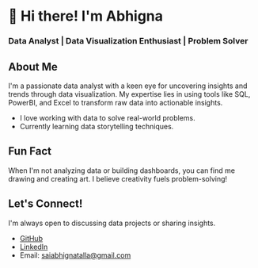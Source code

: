 # 👋 Hi there! I'm Abhigna
### Data Analyst | Data Visualization Enthusiast | Problem Solver  

## About Me  
I'm a passionate data analyst with a keen eye for uncovering insights and trends through data visualization. My expertise lies in using tools like SQL, PowerBI, and Excel to transform raw data into actionable insights.  
- I love working with data to solve real-world problems.  
- Currently learning data storytelling techniques.

## Fun Fact  
When I'm not analyzing data or building dashboards, you can find me drawing and creating art. I believe creativity fuels problem-solving!  

## Let's Connect!  
I'm always open to discussing data projects or sharing insights.  
- [GitHub](https://github.com/SaiAbhignaTalla)
- [LinkedIn](https://www.linkedin.com/in/sai-abhigna-talla-65701a293/)
- Email: saiabhignatalla@gmail.com 

<!--
**SaiAbhignaTalla/SaiAbhignaTalla** is a ✨ _special_ ✨ repository because its `README.md` (this file) appears on your GitHub profile.

Here are some ideas to get you started:

- 🔭 I’m currently working on ...
- 🌱 I’m currently learning ...
- 👯 I’m looking to collaborate on ...
- 🤔 I’m looking for help with ...
- 💬 Ask me about ...
- 📫 How to reach me: ...
- 😄 Pronouns: ...
- ⚡ Fun fact: ...
-->
